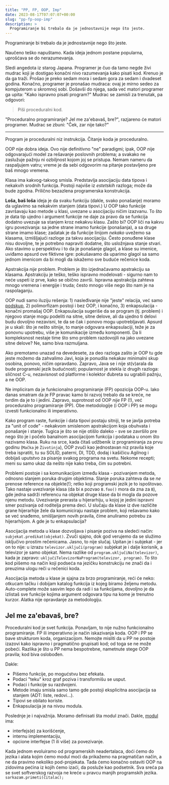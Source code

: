 ```yaml
---
title: "PP, FP, OOP, Imp"
date: 2023-08-17T07:07:07+00:00
slug: "pp-fp-oop-imp"
description: >
  Programiranje bi trebalo da je jednostavnije nego što jeste.
---
```


Programiranje bi trebalo da je jednostavnije nego što jeste.

Naučeno teško napuštamo. Kada ideja jednom postane popularna, uprošćava se do nerazumevanja.

Sledi angedota iz starog Japana. Programer je čuo da tamo negde živi mudrac koji je dostigao konačni nivo razumevanja kako pisati kod. Krenuo je da ga traži. Prošao je preko sedam mora i sedam gora za sedam i dvadeset godina. Konačno, programer je pronašao mudraca: ovaj je mirno sedeo za kompjuterom u skromnoj sobi. Došavši do njega, sada već matori programer ga upita: "Kako ispravno pisati program?" Mudrac se zamisli za trenutak, pa odgovori:

> Piši proceduralni kod.

"Proceduralno programiranje? Jel me za'ebavaš, bre?", razjareno će matori programer. Mudrac se zbuni: "Ček, zar nije tako?"

----

Program je proceduralni niz instrukcija. Čitanje koda je proceduralno.

OOP nije dobra ideja. Ovo nije definitivno "ne" paradigmi; ipak, OOP nije odgovarajući model za rešavanje poslovnih problema; a svakako ne zaslužuje pažnju ni ozbiljnost kojom joj se pristupa. Nemam nameru da raspaljujem vatru; vreme je da sebi odgovorim na pitanje postavljeno pre baš mnogo vremena.

Klasa ima kakvog-takvog smisla. Predstavlja asocijaciju data tipova i nekakvih srodnih funkcija. Postoji najviše iz _estetskih_ razloga; može da bude zgodna. Prilično bezazlena programerska konstrukcija.

**Loša, baš loša** ideja je da svaku funkciju (dakle, svako ponašanje) moramo da uglavimo sa nekakvim stanjem (data tipovi.)  U OOP tako funkcije završavaju kao metode u klasi, uvezane u asocijaciju ničim izazvanu. To što je data tip ujedno i argument funkcije ne daje za pravo da se funkcija dodatno uvezuje sa stanjem kroz nekakvu klasu. Zašto bi? OOP liči na kakvu igru povezivanja: sa jedne strane imamo funkcije (ponašanja), a sa druge strane imamo klase; zadatak je da funkcije linijom _nekako_ uvežemo sa klasama, izmišljajući razloge za takvu asocijaciju. Često ponuđene klase nisu dovoljne, te je potrebno napraviti dodatne, što usložnjava stanje stvari. Ako stavimo u perspektivu i to da je ponašanje glagol, a klase su imenice, uviđamo apsurd ove fiktivne igre: pokušavamo da uparimo glagol sa samo jednom imenicom da bi mogli da iskažemo sve buduće rečenice koda.

Apstrakcija _nije_ problem. Problem je što izjednačavamo apstrakciju sa klasama. Apstrakciju je teško, teško ispravno modelovati - sigurno nam to neće uspeti iz prve, kako se obično završi. Ispravna apstrakcija zahteva mnogo vremena i energije i truda; često mnogo više nego što nam je na raspolaganju.

OOP nudi samo iluziju rešenja: 1) nasleđivanje nije "jeste" relacija, već samo [podskup](https://oblac.rs/kvadrat-vs-pravougaonik/), 2) polimorfizam postoji i bez OOP, i konačno, 3) enkapsulacija - konačni promašaj OOP. Enkapsulacija sugeriše da se program (tj. problem) i njegovo stanje mogu podeliti na sitne, sitne delove, ali da ujedno ti delovi budu dovoljno nezavisni, te da se čak i ponovo mogu upotrebljavati. Apsurd je u skali: što je nešto sitnije, to manje odgovara enkapsulaciji, teže je za ponovnu upotrebu, više je komunikacije između komponenti. Da li kompleksnost nestaje time što smo problem razdovojili na jako uvezane sitne delove? Ne, samo biva razmuljana.

Ako premotamo unazad na devedesete, za deo razloga zašto je OOP tu gde jeste možemo da zahvalimo Javi, koja je ponudila nekakav minimalni skup osobina, ponovo, ničim opravdano. Zapravo, Java se i nije st(v)arala da bude programski jezik budućnosti; popularnost je stekla iz drugih razloga: sličnost C-u, nezavisnost od platforme i kolektor đubreta su ugrabili pažnju, a ne OOP.

Ne impliciram da je funkcionalno programiranje (FP) opozicija OOP-u. Iako danas smatram da je FP pravac kamo bi razvoj trebalo da se kreće, ne tvrdim da je to i jedini. Zapravo, suprotnost od OOP _nije_ FP (!), već proceduralno programiranje (PP). Obe metodologije (i OOP i PP) se mogu izvesti funkcionalno ili imperativno.

Kako program raste, funkcije i data tipovi postaju sitniji, te se javlja potreba za "unit of code" - nekakvom smislenom apstrakcijom koja obuhvata i ponašanje i stanje. Tugica je što se nije otišlo daleko - sve se završilo pre nego što je i počelo banalnom asocijacijom funkcija i podataka u onom što nazivamo klasa. Ruku na srce, kada čitaš udžbenik iz programiranja za prvu godinu (`Mačka` je `Životinja`), OOP zvuči kao jednostavan niz pravila koje treba ispratiti, tu su SOLID, paterni, DI, TDD, dodaj i kašičicu Agilnog i dobijaš uputstvo za pisanje svakog programa na svetu. Nekome recepti; meni su samo ukaz da nešto nije kako treba, čim su potrebni.

Problemi postoje i sa komunikacijom između klasa - pozivanjem metoda, odnosno slanjem poruka drugim objektima. Slanje poruka zahteva da se _ne_ prenose reference na objekte(!); retko koji programski jezik je to ispoštovao. Tako nastaje uvezivanje klasa (da bi `A` pozvao `B.foo()` mora da zna za `B`), gde jedna sadrži referencu na objekat druge klase da bi mogla da pozove njenu metodu. Uvezivanje prerasta u hijerarhiju, u kojoj je jedini ispravni smer pozivanja od roditelja prema deci. U slučaju da klase iz dve različite grane hijerarhije žele da komuniciraju nastaje problem, koji rešavamo kako se već snađemo, smišljanjem novih pravila, čime anuliramo potrebu za hijerarhijom. A gde je tu enkapsulacija?

Asocijacija metoda u klase dozvoljava i pisanje poziva na sledeći način: `subjekat.predikat(objekat)`. Zvuči sjajno, dok god verujemo da se služimo isključivo prostim rečenicama. Jasno, to nije slučaj. Upitan je i subjekat - jer on to nije: u izrazu `televizor.uključi(program)` subjekat je i dalje korisnik, a televizor je samo objekat. Nema razlike od `program.uključiNa(televizor)`, kada je zapravo: `uključiTelevizorNaProgram(televizor, program)`. To što kod pišemo na način koji podseća na jezičku konstrukciju ne znači da i preuzima ulogu reči u rečenici koda.

Asocijacija metoda u klase je sjajna za brzo programiranje, reći će neko: otkucam tačku i dobijam katalog funkcija iz kojeg biramo željenu metodu. Auto-complete može sasvim lepo da radi i sa funkcijama, dovoljno je da izlistaš sve funkcije kojima argument odgovara tipu na kome je trenutno kurzor. Alatka nije opravdanje za metodologiju.

## Jel me za'ebavaš, bre?

Proceduralni kod je svet funkcija. Ponavljam, to nije nužno funkcionalno programiranje. FP ili imperativno je način iskazivanja koda. OOP i PP se bave strukturom koda, organizacijom. Nemojte misliti da u PP ne postoje izazovi kako ispravno i pragmatično grupisati kod; od toga se ne može pobeći. Razlika je što u PP nema bespotrebne, nametnute stege OOP pravila; kod biva oslobođen.

Dakle:

+ Pišemo funkcije, po mogućstvu bez efekata.
+ Podaci "teku" kroz graf poziva i transformišu se usput.
+ Podaci i funkcije su razdvojeni.
+ Metode imaju smisla samo tamo gde postoji eksplicitna asocijacija sa stanjem (ADT: liste, redovi...).
+ Tipovi se obilato koriste.
+ Enkapsulacija je na nivou modula.

Poslednje je i najvažnija. Moramo definisati šta modul znači. Dakle, [modul](https://oblac.rs/modulacije/) ima:

+ interfejs(e) za korišćenje,
+ internu implementaciju,
+ opcione interfejse (1 ili više) za povezivanje.

Kada jednom evoluiramo od programerskih neadertalaca, doći ćemo do jezika i alata kojim ćemo modul moći da prikažemo na pragmatičan način, a ne da pravimo nekoliko pod-projekata. Tada ćemo konačno ostaviti OOP na zidovima pećina iz kojih ćemo izaći, da posluže kao podsetnik. Sva sreća pa se svet softverskog razvoja ne kreće u pravcu manjih programskih jezika. `sarkazam.primeti(čitalac);`
